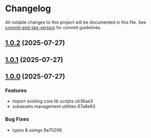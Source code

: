 # Changelog

All notable changes to this project will be documented in this file. See [commit-and-tag-version](https://github.com/absolute-version/commit-and-tag-version) for commit guidelines.

## [1.0.2](///compare/v1.0.1...v1.0.2) (2025-07-27)

## [1.0.1](///compare/v1.0.0...v1.0.1) (2025-07-27)

## [1.0.0](///compare/v0.0.0...v1.0.0) (2025-07-27)


### Features

* import existing core lib scripts cb36ae3
* subassets management utilities 67a8e93


### Bug Fixes

* typos & usings 9a70206
